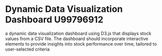 # Dynamic Data Visualization Dashboard U99796912
a dynamic data visualization dashboard using D3.js that displays stock values from a CSV file. The dashboard should incorporate interactive elements to provide insights into stock performance over time, tailored to user-selected criteria
